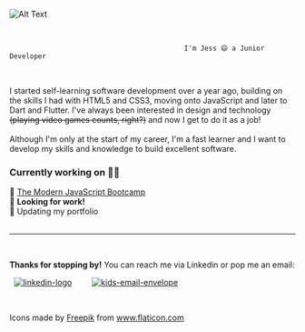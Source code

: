 ![Alt Text](https://i.giphy.com/media/26gBjw1bz1x5rIem4/giphy.gif) 

<br>

                                               I'm Jess 😄 a Junior Developer 

<br>

I started self-learning software development over a year ago, building on the skills I had with HTML5 and CSS3, moving onto JavaScript and later to Dart and Flutter. I've always been interested in design and technology ~~(playing video games counts, right?)~~ and now I get to do it as a job! 
<br>
<br>
Although I'm only at the start of my career, I'm a fast learner and I want to develop my skills and knowledge to build excellent software.




### Currently working on :woman_technologist:

📓 [The Modern JavaScript Bootcamp](https://www.udemy.com/course/modern-javascript/)
<br>
:raising_hand: **Looking for work!**
<br>
:pinched_fingers:  Updating my portfolio 
<br>
<br>

___
<br>

**Thanks for stopping by!** You can reach me via Linkedin or pop me an email: 
<br>

&nbsp;  [![linkedin-logo](https://user-images.githubusercontent.com/73179973/138592084-50e485f0-379a-4fc7-8fa3-2c89d4d54007.png)][linkedin] &nbsp;  &nbsp;  &nbsp;  &nbsp; [![kids-email-envelope](https://user-images.githubusercontent.com/73179973/138592382-895ca565-d1fc-421b-b218-4c42bf468afd.png)][email]


[linkedin]: https://www.linkedin.com/in/jessica-wilson-383ab0180/
[email]: mailto:jesswilsdev@gmail.com
<br>
<div>Icons made by <a href="https://www.freepik.com" title="Freepik">Freepik</a> from <a href="https://www.flaticon.com/" title="Flaticon">www.flaticon.com</a></div>
